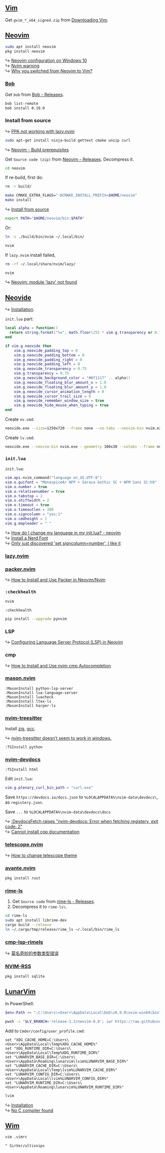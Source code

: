 ## [Vim](https://www.vim.org)

Get `gvim_*_x64_signed.zip` from [Downloading Vim](https://www.vim.org/download.php).

## [Neovim](https://neovim.io)

```sh
sudo apt install neovim
pkg install neovim
```

↪ [Neovim configuration on Windows 10](https://jdhao.github.io/2018/11/15/neovim_configuration_windows/)  
↪ [Nvim warning](https://github.com/LunarWatcher/auto-pairs#nvim-warning)  
↪ [Why you switched from Neovim to Vim?](https://www.reddit.com/r/vim/comments/16cdbyd/why_you_switched_from_neovim_to_vim/)

### [Bob](https://github.com/MordechaiHadad/bob)

Get `bob` from [Bob - Releases](https://github.com/MordechaiHadad/bob/releases).

```sh
bob list-remote
bob install 0.10.0
```

### Install from source

<!-- --8<-- [start:ubuntu-22-arm] -->
↪ [PPA not working with lazy.nvim](https://www.reddit.com/r/neovim/comments/166fpfb/ppa_not_working_with_lazynvim/)

```sh
sudo apt-get install ninja-build gettext cmake unzip curl
```

↪ [Neovim - Build prerequisites](https://github.com/neovim/neovim/blob/master/BUILD.md#build-prerequisites)

Get `Source code (zip)` from [Neovim - Releases](https://github.com/neovim/neovim/releases). Decompress it.

```sh
cd neovim
```

If re-build, first do:

```sh
rm -r build/
```

```sh
make CMAKE_EXTRA_FLAGS="-DCMAKE_INSTALL_PREFIX=$HOME/neovim"
make install
```

↪ [Install from source](https://github.com/neovim/neovim/blob/master/INSTALL.md#install-from-source)

```sh
export PATH="$HOME/neovim/bin:$PATH"
```

Or:

```sh
ln -s ./build/bin/nvim ~/.local/bin/
```

```sh
nvim
```

If `lazy.nvim` install failed,

```sh
rm -rf ~/.local/share/nvim/lazy/
```

```sh
nvim
```

↪ [Neovim: module 'lazy' not found](https://stackoverflow.com/questions/77510936/neovim-module-lazy-not-found/77825709)
<!-- --8<-- [end:ubuntu-22-arm] -->

## [Neovide](https://neovide.dev)

↪ [Installation](https://neovide.dev/installation.html).

`init.lua` part:

```lua
local alpha = function()
  return string.format("%x", math.floor(255 * vim.g.transparency or 0.75))
end

if vim.g.neovide then
    vim.g.neovide_padding_top = 0
    vim.g.neovide_padding_bottom = 0
    vim.g.neovide_padding_right = 0
    vim.g.neovide_padding_left = 0
    vim.g.neovide_transparency = 0.75
    vim.g.transparency = 0.75
    vim.g.neovide_background_color = "#0f1117" .. alpha()
    vim.g.neovide_floating_blur_amount_x = 1.0
    vim.g.neovide_floating_blur_amount_y = 1.0
    vim.g.neovide_cursor_animation_length = 0
    vim.g.neovide_cursor_trail_size = 0
    vim.g.neovide_remember_window_size = true
    vim.g.neovide_hide_mouse_when_typing = true
end
```

Create `nv.cmd`:

```sh
neovide.exe --size=1250x720 --frame none --no-tabs --neovim-bin nvim.exe -- -u "init.lua" %*
```

Create `lv.cmd`:

```sh
neovide.exe --neovim-bin nvim.exe --geometry 100x30 --notabs --frame none -- -u "%LUNARVIM_BASE_DIR%\init.lua" %*
```

### `init.lua`

`init.lua`:

```lua
vim.api.nvim_command("language en_US.UTF-8")
vim.o.guifont = "MonaspiceAr NFP + Sarasa Gothic SC + WFM Sans SC:h9"
vim.o.number = true
vim.o.relativenumber = true
vim.o.tabstop = 2
vim.o.shiftwidth = 2
vim.o.timeout = true
vim.o.timeoutlen = 300
vim.o.signcolumn = "yes:1"
vim.o.cmdheight = 1
vim.g.mapleader = " "
```

↪ [How do I change my language in my init.lua? - neovim](https://vi.stackexchange.com/questions/36426/how-do-i-change-my-language-in-my-init-lua-neovim)  
↪ [Install a Nerd Font](https://www.lunarvim.org/docs/installation/post-install#install-a-nerd-font)  
↪ [Only just discovered 'set signcolumn=number', I like it](https://www.reddit.com/r/neovim/comments/neaeej/only_just_discovered_set_signcolumnnumber_i_like/)

### [lazy.nvim](https://github.com/folke/lazy.nvim)

### [packer.nvim](https://github.com/wbthomason/packer.nvim)

↪ [How to Install and Use Packer in Neovim/Nvim](https://linovox.com/install-and-use-packer-in-neovim/)

### `:checkhealth`

```sh
nvim
```

```
:checkhealth
```

```sh
pip install --upgrade pynvim
```

### LSP

↪ [Configuring Language Server Protocol (LSP) in Neovim](https://linovox.com/configuring-language-server-protocol-lsp-in-neovim/)

### cmp

↪ [How to Install and Use nvim cmp Autocompletion](https://linovox.com/install-and-use-nvim-cmp/)
<!-- ↪ [Autocomplete with nvim-cmp](https://www.jonashietala.se/blog/2024/05/26/autocomplete_with_nvim-cmp/) -->

### [mason.nvim](https://github.com/williamboman/mason.nvim)

```
:MasonInstall python-lsp-server
:MasonInstall lua-language-server
:MasonInstall luacheck
:MasonInstall ltex-ls
:MasonInstall harper-ls
```

### [nvim-treesitter](https://github.com/nvim-treesitter/nvim-treesitter)

Install [zig](https://ziglang.org/), [gcc](https://gcc.gnu.org/).

↪ [nvim-treesitter doesn't seem to work in windows.](https://github.com/nvim-treesitter/nvim-treesitter/issues/2135)

```
:TSInstall python
```

<!-- ↪ [Let's create a Tree-sitter grammar](https://www.jonashietala.se/blog/2024/03/19/lets_create_a_tree-sitter_grammar/) -->

### [nvim-devdocs](https://github.com/luckasRanarison/nvim-devdocs)

```
:TSInstall html
```

Edit `init.lua`:

```lua
vim.g.plenary_curl_bin_path = "curl.exe"
```

Save `https://devdocs.io/docs.json` to `%LOCALAPPDATA%\nvim-data\devdocs\`, as `registery.json`.

Save `...` to `%LOCALAPPDATA%\nvim-data\devdocs\docs`

↪ [:DevdocsFetch raises "nvim-devdocs: Error when fetching registery, exit code: 2"](https://github.com/luckasRanarison/nvim-devdocs/issues/31)  
↪ [Cannot install cpp documentation](https://github.com/luckasRanarison/nvim-devdocs/issues/71)

### [telescope.nvim](https://github.com/nvim-telescope/telescope.nvim)

↪ [How to change telescope theme](https://github.com/LazyVim/LazyVim/discussions/1127)

### [avante.nvim](https://github.com/yetone/avante.nvim)

```sh
pkg install rust
```

### [rime-ls](https://github.com/wlh320/rime-ls)

1. Get `Source code` from [rime-ls - Releases](https://github.com/wlh320/rime-ls/releases).
2. Decompress it to `rime-ls\`.

```sh
cd rime-ls
sudo apt install librime-dev
cargo build --release
ln ~/.cargo/tmp/release/rime_ls ~/.local/bin/rime_ls
```

### [cmp-lsp-rimels](https://github.com/liubianshi/cmp-lsp-rimels)

↪ [莫名奇妙的参数类型错误](https://github.com/liubianshi/cmp-lsp-rimels/issues/1)

### [NVIM-RSS](https://github.com/EMPAT94/nvim-rss)

```sh
pkg install sqlite
```

## [LunarVim](https://www.lunarvim.org/)

In PowerShell:

```powershell
$env:Path += ";C:\Users\<User>\AppData\Local\bob\v0.9.0\nvim-win64\bin"
```

```sh
pwsh -c "$LV_BRANCH='release-1.3/neovim-0.9'; iwr https://raw.githubusercontent.com/LunarVim/LunarVim/release-1.3/neovim-0.9/utils/installer/install.ps1 -UseBasicParsing | iex"
```

Add to `Cmder/config/user_profile.cmd`:

```
set "XDG_CACHE_HOME=C:\Users\<User>\AppData\Local\Temp%XDG_CACHE_HOME%"
set "XDG_RUNTIME_DIR=C:\Users\<User>\AppData\Local\Temp%XDG_RUNTIME_DIR%"
set "LUNARVIM_BASE_DIR=C:\Users\<User>\AppData\Roaming\lunarvim\lvim%LUNARVIM_BASE_DIR%"
set "LUNARVIM_CACHE_DIR=C:\Users\<User>\AppData\Local\Temp\lvim%LUNARVIM_CACHE_DIR%"
set "LUNARVIM_CONFIG_DIR=C:\Users\<User>\AppData\Local\lvim%LUNARVIM_CONFIG_DIR%"
set "LUNARVIM_RUNTIME_DIR=C:\Users\<User>\AppData\Roaming\lunarvim%LUNARVIM_RUNTIME_DIR%"
```

```sh
lvim
```

↪ [Installation](https://www.lunarvim.org/docs/installation)  
↪ [No C compiler found](https://github.com/LunarVim/Neovim-from-scratch/issues/274#issuecomment-1364584526)

## [Wim](https://github.com/wolandark/wim)

```sh
vim .vimrc
```

```
" SirVer/ultisnips
```